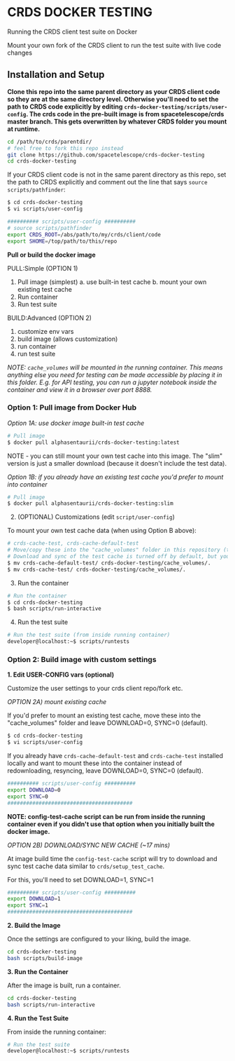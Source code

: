 # CRDS DOCKER TESTING

Running the CRDS client test suite on Docker

Mount your own fork of the CRDS client to run the test suite with live code changes

## Installation and Setup

**Clone this repo into the same parent directory as your CRDS client code so they are at the same directory level. Otherwise you'll need to set the path to CRDS code explicitly by editing `crds-docker-testing/scripts/user-config`. The crds code in the pre-built image is from spacetelescope/crds master branch. This gets overwritten by whatever CRDS folder you mount at runtime.**

```bash
cd /path/to/crds/parentdir/
# feel free to fork this repo instead
git clone https://github.com/spacetelescope/crds-docker-testing
cd crds-docker-testing
```

If your CRDS client code is not in the same parent directory as this repo, set the path to CRDS explicitly and comment out the line that says `source scripts/pathfinder`:

```bash
$ cd crds-docker-testing
$ vi scripts/user-config

########## scripts/user-config ##########
# source scripts/pathfinder
export CRDS_ROOT=/abs/path/to/my/crds/client/code
export SHOME=/top/path/to/this/repo
```

**Pull or build the docker image**

PULL:Simple (OPTION 1)
1. Pull image (simplest)
    a. use built-in test cache
    b. mount your own existing test cache
2. Run container
3. Run test suite

BUILD:Advanced (OPTION 2)
1. customize env vars
2. build image (allows customization)
3. run container
3. run test suite

*NOTE: `cache_volumes` will be mounted in the running container. This means anything else you need for testing can be made accessible by placing it in this folder. E.g. for API testing, you can run a jupyter notebook inside the container and view it in a browser over port 8888.*


### Option 1: Pull image from Docker Hub

*Option 1A: use docker image built-in test cache*

```bash
# Pull image
$ docker pull alphasentaurii/crds-docker-testing:latest
```

NOTE - you can still mount your own test cache into this image. The "slim" version is just a smaller download (because it doesn't include the test data).

*Option 1B: if you already have an existing test cache you'd prefer to mount into container*

```bash
# Pull image
$ docker pull alphasentaurii/crds-docker-testing:slim
```

2. (OPTIONAL) Customizations (edit `script/user-config`)

To mount your own test cache data (when using Option B above):

```bash
# crds-cache-test, crds-cache-default-test
# Move/copy these into the "cache_volumes" folder in this repository (to be mounted into container at runtime)
# Download and sync of the test cache is turned off by default, but you can re-sync if necessary from inside the container.
$ mv crds-cache-default-test/ crds-docker-testing/cache_volumes/.
$ mv crds-cache-test/ crds-docker-testing/cache_volumes/.
```


3. Run the container

```bash
# Run the container
$ cd crds-docker-testing
$ bash scripts/run-interactive
```

4. Run the test suite

```bash
# Run the test suite (from inside running container)
developer@localhost:~$ scripts/runtests
```



### Option 2: Build image with custom settings 

**1. Edit USER-CONFIG vars (optional)**

Customize the user settings to your crds client repo/fork etc.

*OPTION 2A) mount existing cache*

If you'd prefer to mount an existing test cache, move these into the "cache_volumes" folder and leave DOWNLOAD=0, SYNC=0 (default).

```bash
$ cd crds-docker-testing
$ vi scripts/user-config
```

If you already have  `crds-cache-default-test` and `crds-cache-test` installed locally and want to mount these into the container instead of redownloading, resyncing, leave DOWNLOAD=0, SYNC=0 (default).

```bash
########## scripts/user-config ##########
export DOWNLOAD=0
export SYNC=0
########################################
```

**NOTE: config-test-cache script can be run from inside the running container even if you didn't use that option when you initially built the docker image.**

*OPTION 2B) DOWNLOAD/SYNC NEW CACHE (~17 mins)*

At image build time the `config-test-cache` script will try to download and sync test cache data similar to `crds/setup_test_cache`.

For this, you'll need to set DOWNLOAD=1, SYNC=1

```bash
########## scripts/user-config ##########
export DOWNLOAD=1
export SYNC=1
########################################
```


**2. Build the Image**

Once the settings are configured to your liking, build the image.

```bash
cd crds-docker-testing
bash scripts/build-image
```


**3. Run the Container**

After the image is built, run a container.

```bash
cd crds-docker-testing
bash scripts/run-interactive
```

**4. Run the Test Suite**

From inside the running container:

```bash
# Run the test suite
developer@localhost:~$ scripts/runtests
```
